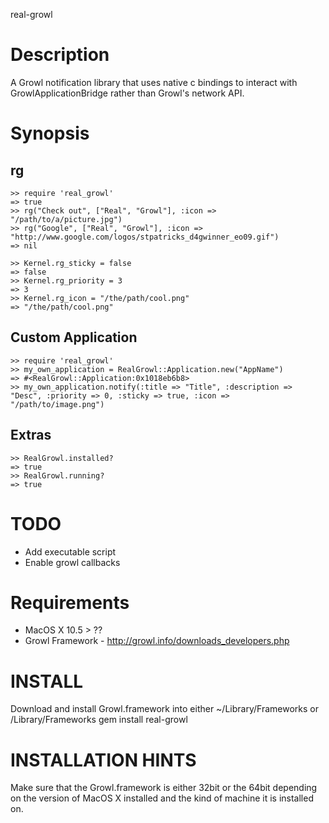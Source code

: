 real-growl

Description
===========

A Growl notification library that uses native c bindings to interact with GrowlApplicationBridge rather than Growl's network API.

Synopsis
========

rg
---

    >> require 'real_growl'
    => true
    >> rg("Check out", ["Real", "Growl"], :icon => "/path/to/a/picture.jpg")
    >> rg("Google", ["Real", "Growl"], :icon => "http://www.google.com/logos/stpatricks_d4gwinner_eo09.gif")
    => nil
  
    >> Kernel.rg_sticky = false
    => false
    >> Kernel.rg_priority = 3
    => 3
    >> Kernel.rg_icon = "/the/path/cool.png"
    => "/the/path/cool.png"
  
Custom Application
------------------

    >> require 'real_growl'
    >> my_own_application = RealGrowl::Application.new("AppName")
    => #<RealGrowl::Application:0x1018eb6b8>
    >> my_own_application.notify(:title => "Title", :description => "Desc", :priority => 0, :sticky => true, :icon => "/path/to/image.png")

Extras
------
    >> RealGrowl.installed?
    => true
    >> RealGrowl.running?
    => true

TODO
====
  * Add executable script
  * Enable growl callbacks
  
Requirements
============

* MacOS X 10.5 > ??
* Growl Framework - http://growl.info/downloads_developers.php

INSTALL
=======

Download and install Growl.framework into either ~/Library/Frameworks or /Library/Frameworks
gem install real-growl

INSTALLATION HINTS
==================

Make sure that the Growl.framework is either 32bit or the 64bit depending on the version of MacOS X
installed and the kind of machine it is installed on.
